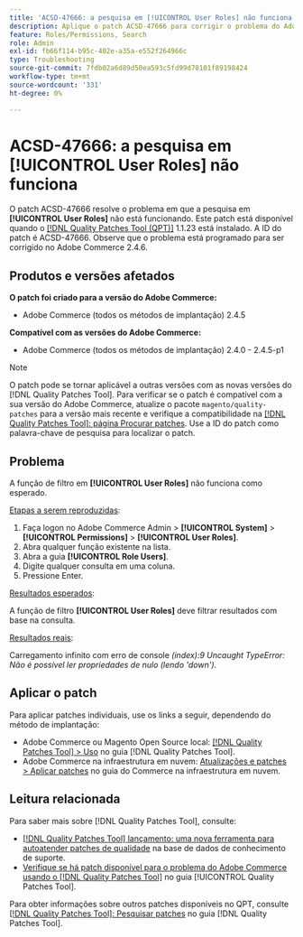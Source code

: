 ```yaml
---
title: 'ACSD-47666: a pesquisa em [!UICONTROL User Roles] não funciona'
description: Aplique o patch ACSD-47666 para corrigir o problema do Adobe Commerce em que a função de filtro em [!UICONTROL User Roles] não funciona como esperado.
feature: Roles/Permissions, Search
role: Admin
exl-id: fb66f114-b95c-402e-a35a-e552f264966c
type: Troubleshooting
source-git-commit: 7fdb02a6d89d50ea593c5fd99d78101f89198424
workflow-type: tm+mt
source-wordcount: '331'
ht-degree: 0%

---
```


# ACSD-47666: a pesquisa em **[!UICONTROL User Roles]** não funciona

O patch ACSD-47666 resolve o problema em que a pesquisa em **[!UICONTROL User Roles]** não está funcionando. Este patch está disponível quando o [[!DNL Quality Patches Tool (QPT)]](https://experienceleague.adobe.com/en/docs/commerce-operations/tools/quality-patches-tool/quality-patches-tool-to-self-serve-quality-patches) 1.1.23 está instalado. A ID do patch é ACSD-47666. Observe que o problema está programado para ser corrigido no Adobe Commerce 2.4.6.

## Produtos e versões afetados

**O patch foi criado para a versão do Adobe Commerce:**

* Adobe Commerce (todos os métodos de implantação) 2.4.5

**Compatível com as versões do Adobe Commerce:**

* Adobe Commerce (todos os métodos de implantação) 2.4.0 - 2.4.5-p1

>[!NOTE]
>
>O patch pode se tornar aplicável a outras versões com as novas versões do [!DNL Quality Patches Tool]. Para verificar se o patch é compatível com a sua versão do Adobe Commerce, atualize o pacote `magento/quality-patches` para a versão mais recente e verifique a compatibilidade na [[!DNL Quality Patches Tool]: página Procurar patches](https://experienceleague.adobe.com/tools/commerce-quality-patches/index.html). Use a ID do patch como palavra-chave de pesquisa para localizar o patch.

## Problema

A função de filtro em **[!UICONTROL User Roles]** não funciona como esperado.

<u>Etapas a serem reproduzidas</u>:

1. Faça logon no Adobe Commerce Admin > **[!UICONTROL System]** > **[!UICONTROL Permissions]** > **[!UICONTROL User Roles]**.
1. Abra qualquer função existente na lista.
1. Abra a guia **[!UICONTROL Role Users]**.
1. Digite qualquer consulta em uma coluna.
1. Pressione Enter.

<u>Resultados esperados</u>:

A função de filtro **[!UICONTROL User Roles]** deve filtrar resultados com base na consulta.

<u>Resultados reais</u>:

Carregamento infinito com erro de console _(index):9 Uncaught TypeError: Não é possível ler propriedades de nulo (lendo &#39;down&#39;)_.

## Aplicar o patch

Para aplicar patches individuais, use os links a seguir, dependendo do método de implantação:

* Adobe Commerce ou Magento Open Source local: [[!DNL Quality Patches Tool] > Uso](/help/tools/quality-patches-tool/usage.md) no guia [!DNL Quality Patches Tool].
* Adobe Commerce na infraestrutura em nuvem: [Atualizações e patches > Aplicar patches](https://experienceleague.adobe.com/docs/commerce-cloud-service/user-guide/develop/upgrade/apply-patches.html) no guia do Commerce na infraestrutura em nuvem. 

## Leitura relacionada

Para saber mais sobre [!DNL Quality Patches Tool], consulte:

* [[!DNL Quality Patches Tool] lançamento: uma nova ferramenta para autoatender patches de qualidade](https://experienceleague.adobe.com/en/docs/commerce-operations/tools/quality-patches-tool/quality-patches-tool-to-self-serve-quality-patches) na base de dados de conhecimento de suporte.
* [Verifique se há patch disponível para o problema do Adobe Commerce usando o  [!DNL Quality Patches Tool]](/help/tools/quality-patches-tool/patches-available-in-qpt/check-patch-for-magento-issue-with-magento-quality-patches.md) no guia [!UICONTROL Quality Patches Tool].


Para obter informações sobre outros patches disponíveis no QPT, consulte [[!DNL Quality Patches Tool]: Pesquisar patches](https://experienceleague.adobe.com/tools/commerce-quality-patches/index.html) no guia [!DNL Quality Patches Tool].
